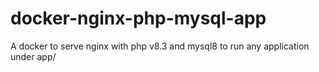 # docker-nginx-php-mysql-app
A docker to serve nginx with php v8.3 and mysql8 to run any application under app/
